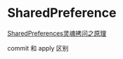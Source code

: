 # SharedPreference

[SharedPreferences灵魂拷问之原理](https://juejin.im/post/5df7af66e51d4557f17fb4f7)



commit 和 apply 区别

